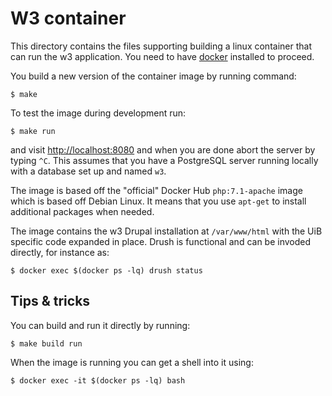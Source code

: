 # W3 container

This directory contains the files supporting building a linux container that
can run the w3 application. You need to have [docker](https://www.docker.com/community-edition)
installed to proceed.

You build a new version of the container image by running command:

    $ make

To test the image during development run:

    $ make run

and visit <http://localhost:8080> and when you are done abort the server by
typing `^C`.  This assumes that you have a PostgreSQL server running locally
with a database set up and named `w3`.

The image is based off the "official" Docker Hub `php:7.1-apache` image which
is based off Debian Linux.  It means that you use `apt-get` to install additional
packages when needed.

The image contains the w3 Drupal installation at `/var/www/html` with the UiB
specific code expanded in place. Drush is functional and can be invoded directly, for instance as:

    $ docker exec $(docker ps -lq) drush status

## Tips & tricks

You can build and run it directly by running:

    $ make build run

When the image is running you can get a shell into it using:

    $ docker exec -it $(docker ps -lq) bash
